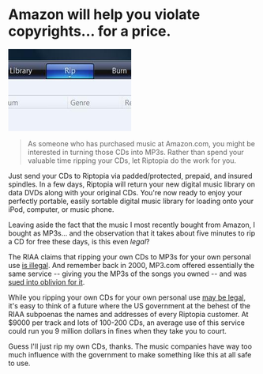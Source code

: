 # Amazon will help you violate copyrights... for a price.

![rip.jpg](../uploads/2008/01/rip.jpg)


> As someone who has purchased music at Amazon.com, you might be interested in turning those CDs into MP3s. Rather than spend your valuable time ripping your CDs, let Riptopia do the work for you.

Just send your CDs to Riptopia via padded/protected, prepaid, and insured spindles. In a few days, Riptopia will return your new digital music library on data DVDs along with your original CDs. You're now ready to enjoy your perfectly portable, easily sortable digital music library for loading onto your iPod, computer, or music phone.



Leaving aside the fact that the music I most recently bought from Amazon, I bought as MP3s... and the observation that it takes about five minutes to rip a CD for free these days, is this even *legal*?

The RIAA claims that ripping your own CDs to MP3s for your own personal use [is illegal](http://www.switched.com/2007/12/11/riaa-claims-ripping-cds-for-personal-use-is-illegal/). And remember back in 2000, MP3.com offered essentially the same service -- giving you the MP3s of the songs you owned -- and was [sued into oblivion for it](http://en.wikipedia.org/wiki/UMG_v._MP3.com).

While you ripping your own CDs for your own personal use [may be legal](http://en.wikipedia.org/wiki/Sony_Corp._of_America_v._Universal_City_Studios%2C_Inc.), it's easy to think of a future where the US government at the behest of the RIAA subpoenas the names and addresses of every Riptopia customer. At $9000 per track and lots of 100-200 CDs, an average use of this service could run you 9 million dollars in fines when they take you to court.

Guess I'll just rip my own CDs, thanks. The music companies have way too much influence with the government to make something like this at all safe to use.

